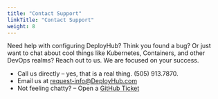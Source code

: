 ```yaml
---
title: "Contact Support"
linkTitle: "Contact Support"
weight: 8
---
```


Need help with configuring DeployHub? Think you found a bug? Or just want to chat about cool things like Kubernetes, Containers, and other DevOps realms? Reach out to us. We are focused on your success.

- Call us directly – yes, that is a real thing. (505) 913.7870.
- Email us at [request-info@DeployHub.com](mailto:request-info@DeployHub.com)
- Not feeling chatty? – Open a [GitHub Ticket](https://github.com/ortelius/ortelius/issues)

